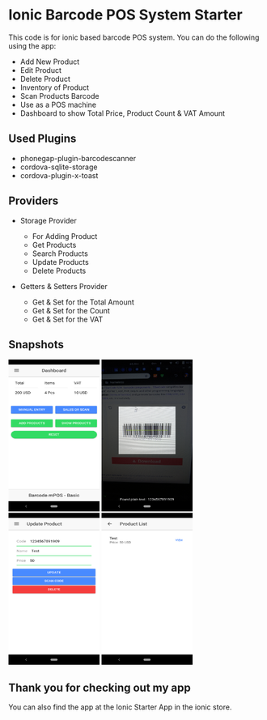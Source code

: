 # Ionic Barcode POS System Starter
This code is for ionic based barcode POS system. You can do the following using the app:

- Add New Product
- Edit Product
- Delete Product
- Inventory of Product
- Scan Products Barcode
- Use as a POS machine
- Dashboard to show Total Price, Product Count & VAT Amount

## Used Plugins

- phonegap-plugin-barcodescanner
- cordova-sqlite-storage
- cordova-plugin-x-toast

## Providers

- Storage Provider
  - For Adding Product
  - Get Products
  - Search Products
  - Update Products
  - Delete Products

- Getters & Setters Provider
  - Get & Set for the Total Amount
  - Get & Set for the Count
  - Get & Set for the VAT

## Snapshots


<img alt="Snapshot 01" src="https://raw.githubusercontent.com/ferdousulhaque/ionic-barcode-pos/master/snapshots/snapshot-01.png" width="180" height="300">

<img alt="Snapshot 02" src="https://raw.githubusercontent.com/ferdousulhaque/ionic-barcode-pos/master/snapshots/snapshot-02.png" width="180" height="300">

<img alt="Snapshot 03" src="https://raw.githubusercontent.com/ferdousulhaque/ionic-barcode-pos/master/snapshots/snapshot-03.png" width="180" height="300">

<img alt="Snapshot 04" src="https://raw.githubusercontent.com/ferdousulhaque/ionic-barcode-pos/master/snapshots/snapshot-04.png" width="180" height="300">

## Thank you for checking out my app

You can also find the app at the Ionic Starter App in the ionic store.

